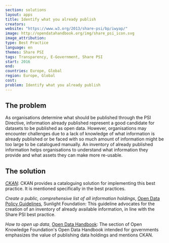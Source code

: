 ```yaml
---
section: solutions
layout: apps
title: Identify what you already publish
creators:
website: "https://www.w3.org/2013/share-psi/bp/iwyap/"
image: http://opendatahandbook.org/img/share_psi_icon.svg
image_attribution:
type: Best Practice  
language: en
themes: Share PSI
tags: Transparency, E-Government, Share PSI
start: 2016
end:
countries: Europe, Global
region: Europe, Global
cost:
problem: Identify what you already publish
---
```


## The problem
As organisations determine what should be published through the PSI Directive, information already published represent a good candidate for datasets to be published as open data. However, organisations may encounter challenges due to a lack of knowledge of what information is already published or be faced with so much amount of information might be too large to be catalogued manually. An inventory of already published information helps organisations to understand what information they provide and what assets they can make more re-usable.

## The solution
[_CKAN_](ckan.org): CKAN provides a cataloguing solution for implementing this best practice. It is mentioned specifically in the best practices.

_Create a public, comprehensive list of all information holdings_, [Open Data Policy Guidelines](http://sunlightfoundation.com/opendataguidelines/#lists-of-holdings), Sunlight Foundation: This guideline advocates for the creation of an inventory of already available information, in line with the Share PSI best practice.

_How to open up data_, [Open Data Handbook](http://opendatahandbook.org/guide/en/how-to-open-up-data/): The section of Open Knowledge Foundation's Open Data Handbook intended for governments emphasizes the value of publishing data holdings and mentions CKAN.
